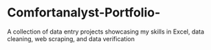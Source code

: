 # Comfortanalyst-Portfolio-
A collection of data entry projects showcasing my skills in Excel, data cleaning, web scraping, and data verification
